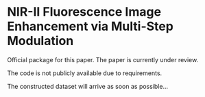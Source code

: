 # NIR-II Fluorescence Image Enhancement via Multi-Step Modulation

Official package for this paper. The paper is currently under review.

The code is not publicly available due to requirements.

The constructed dataset will arrive as soon as possible...
